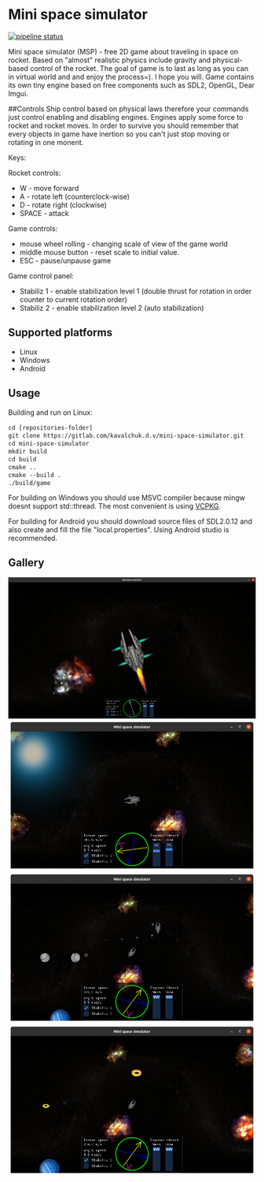 # Mini space simulator
  
[![pipeline status](https://gitlab.com/kavalchuk.d.v/mini-space-simulator/badges/master/pipeline.svg)](https://gitlab.com/kavalchuk.d.v/mini-space-simulator/-/commits/master)

Mini space simulator (MSP) - free 2D game about traveling in space on rocket. Based on "almost" realistic physics include gravity and physical-based control of the rocket. 
The goal of game is to last as long as you can in virtual world and and enjoy the process=). I hope you will. 
Game contains its own tiny engine based on free components such as SDL2, OpenGL, Dear Imgui.

##Controls
Ship control based on physical laws therefore your commands just control enabling and disabling engines. Engines apply some force to rocket and rocket moves. 
In order to survive you should remember that every objects in game have inertion so you can't just stop moving or rotating in one monent.

Keys:

Rocket controls:
- W     - move forward
- A     - rotate left (counterclock-wise)
- D     - rotate right (clockwise)
- SPACE - attack

Game controls:
- mouse wheel rolling - changing scale of view of the game world
- middle mouse button - reset scale to initial value.
- ESC - pause/unpause game

Game control panel:
- Stabiliz 1 - enable stabilization level 1 (double thrust for rotation in order counter to current rotation order)
- Stabiliz 2 - enable stabilization level 2 (auto stabilization)

## Supported platforms
- Linux
- Windows
- Android

## Usage
Building and run on Linux:

    cd [repositories-folder]
    git clone https://gitlab.com/kavalchuk.d.v/mini-space-simulator.git
    cd mini-space-simulator
    mkdir build
    cd build
    cmake ..
    cmake --build .
    ./build/game
    
For building on Windows you should use MSVC compiler because mingw doesnt support std::thread.
The most convenient is using [VCPKG](https://github.com/microsoft/vcpkg).

For building for Android you should download source files of SDL2.0.12 and also create and fill the file "local.properties". Using Android studio is recommended.

## Gallery
![first_plan](screenshots/rocket_first_plan.png)
![star](screenshots/star.png)
![prebangs](screenshots/prebangs.png)
![bangs](screenshots/bangs.png)
